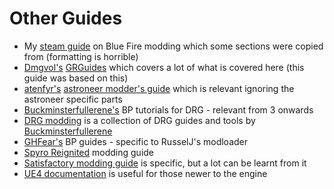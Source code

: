 # Other Guides
- My [steam guide](https://steamcommunity.com/sharedfiles/filedetails/?id=2564366174) on Blue Fire modding which some sections were copied from (formatting is horrible)
- [Dmgvol's](https://github.com/Dmgvol) [GRGuides](https://github.com/Dmgvol/GR_Guides) which covers a lot of what is covered here (this guide was based on this)
- [atenfyr's](https://github.com/atenfyr) [astroneer modder's guide](https://docs.google.com/document/d/193p6thlTOWffF-JIeTGrLUHg9Um5i6gwMJaK4kzy9Ik) which is relevant ignoring the astroneer specific parts
- [Buckminsterfullerene's](https://github.com/Buckminsterfullerene02) BP tutorials for DRG - relevant from 3 onwards
- [DRG modding](https://github.com/Buckminsterfullerene02/DRG-Modding/) is a collection of DRG guides and tools by [Buckminsterfullerene](https://github.com/Buckminsterfullerene02)
- [GHFear's](https://www.youtube.com/channel/UCRg7RCAoE_3jjibix9Ggwaw/featured) BP guides - specific to RusselJ's modloader
- [Spyro Reignited](https://franklygd.github.io/Spyro-Reignited-Trilogy-Asset-Replacement/) modding guide
- [Satisfactory modding guide](https://docs.ficsit.app/satisfactory-modding/latest/index.html) is specific, but a lot can be learnt from it
- [UE4 documentation](https://docs.unrealengine.com/4.27/en-US/) is useful for those newer to the engine